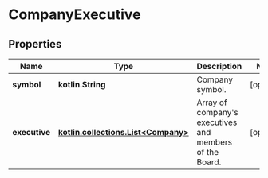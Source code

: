 
# CompanyExecutive

## Properties
Name | Type | Description | Notes
------------ | ------------- | ------------- | -------------
**symbol** | **kotlin.String** | Company symbol. |  [optional]
**executive** | [**kotlin.collections.List&lt;Company&gt;**](Company.md) | Array of company&#39;s executives and members of the Board. |  [optional]



